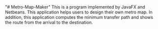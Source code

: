 "# Metro-Map-Maker" 
This is a program implemented by JavaFX and Netbeans.
This application helps users to design their own metro map. In addition, this application computes the minimum transfer path and shows the route from the arrival to the destination.
